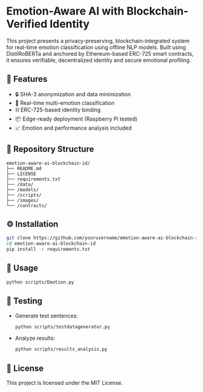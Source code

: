 # Emotion-Aware AI with Blockchain-Verified Identity

This project presents a privacy-preserving, blockchain-integrated system for real-time emotion classification using offline NLP models. Built using DistilRoBERTa and anchored by Ethereum-based ERC-725 smart contracts, it ensures verifiable, decentralized identity and secure emotional profiling.

## 🌟 Features

- 🔒 SHA-3 anonymization and data minimization
- 🧠 Real-time multi-emotion classification
- ⛓️ ERC-725-based identity binding
- 📦 Edge-ready deployment (Raspberry Pi tested)
- 📈 Emotion and performance analysis included

## 📁 Repository Structure

```
emotion-aware-ai-blockchain-id/
├── README.md
├── LICENSE
├── requirements.txt
├── /data/
├── /models/
├── /scripts/
├── /images/
└── /contracts/
```

## ⚙️ Installation

```bash
git clone https://github.com/yourusername/emotion-aware-ai-blockchain-id.git
cd emotion-aware-ai-blockchain-id
pip install -r requirements.txt
```

## 🚀 Usage

```bash
python scripts/Emotion.py
```

## 🧪 Testing

- Generate test sentences:
  ```bash
  python scripts/testdatagenerator.py
  ```
- Analyze results:
  ```bash
  python scripts/results_analysis.py
  ```

## 📜 License

This project is licensed under the MIT License.
